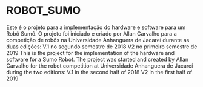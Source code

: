 # ROBOT_SUMO
Este é o projeto para a implementação do hardware e software para um Robô Sumô. O projeto foi iniciado e criado por Allan Carvalho para a competição de robôs na Universidade Anhanguera de Jacareí durante as duas edições: V.1 no segundo semestre de 2018 V2 no primeiro semestre de 2019  This is the project for the implementation of the hardware and software for a Sumo Robot. The project was started and created by Allan Carvalho for the robot competition at Universidade Anhanguera de Jacareí during the two editions: V.1 in the second half of 2018 V2 in the first half of 2019
